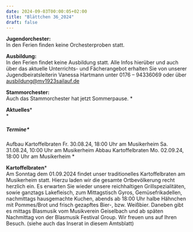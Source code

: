 ```yaml
---
date: 2024-09-03T00:00:05+02:00
title: "Blättchen 36_2024"
draft: false
---
```



**Jugendorchester:**  
In den Ferien finden keine Orchesterproben statt. 


**Ausbildung:**  
In den Ferien findet keine Ausbildung statt.
Alle Infos hierüber und auch über das aktuelle Unterrichts- und Fächerangebot erhalten Sie von unserer Jugendbeiratsleiterin Vanessa Hartmann unter 0176 – 94336069 oder 
über 
ausbildung@mv1923sailauf.de


**Stammorchester:**  
Auch das Stammorchester hat jetzt Sommerpause. 
*

**Aktuelles***  
*

##### Termine*  
Aufbau Kartoffelbraten Fr. 30.08.24, 18:00 Uhr am Musikerheim
 Sa. 31.08.24, 10:00 Uhr am Musikerheim 
Abbau Kartoffelbraten Mo. 02.09.24, 18:00 Uhr am Musikerheim
*

**Kartoffelbraten***  
Am Sonntag dem 01.09.2024 findet unser traditionelles Kartoffelbraten am Musikerheim statt. 
Hierzu laden wir die gesamte Ortbevölkerung recht herzlich ein. Es erwarten Sie wieder unsere reichhaltigen Grillspezialitäten, sowie ganztags Lakefleisch, zum Mittagstisch Gyros, Gemüsefrikadellen, nachmittags hausgemachte Kuchen, abends ab 18:00 Uhr halbe Hähnchen mit Pommes/Brot und frisch gezapftes Bier-, bzw. Weißbier.
Daneben gibt es mittags Blasmusik vom Musikverein Geiselbach und ab späten Nachmittag von der Blasmusik Festival Group. Wir freuen uns auf Ihren Besuch. (siehe auch das Inserat in diesem Amtsblatt) 
